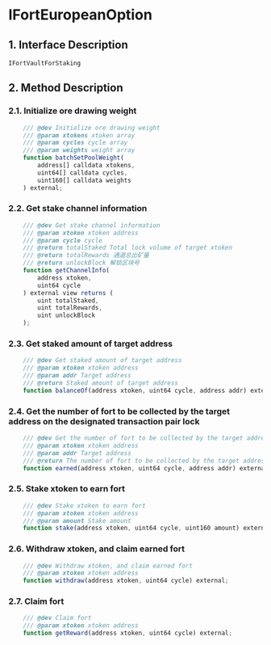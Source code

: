 # IFortEuropeanOption

## 1. Interface Description
    IFortVaultForStaking

## 2. Method Description

### 2.1. Initialize ore drawing weight

```javascript
    /// @dev Initialize ore drawing weight
    /// @param xtokens xtoken array
    /// @param cycles cycle array
    /// @param weights weight array
    function batchSetPoolWeight(
        address[] calldata xtokens, 
        uint64[] calldata cycles, 
        uint160[] calldata weights
    ) external;
```

### 2.2. Get stake channel information

```javascript
    /// @dev Get stake channel information
    /// @param xtoken xtoken address
    /// @param cycle cycle
    /// @return totalStaked Total lock volume of target xtoken
    /// @return totalRewards 通道总出矿量
    /// @return unlockBlock 解锁区块号
    function getChannelInfo(
        address xtoken, 
        uint64 cycle
    ) external view returns (
        uint totalStaked, 
        uint totalRewards,
        uint unlockBlock
    );
```

### 2.3. Get staked amount of target address

```javascript
    /// @dev Get staked amount of target address
    /// @param xtoken xtoken address
    /// @param addr Target address
    /// @return Staked amount of target address
    function balanceOf(address xtoken, uint64 cycle, address addr) external view returns (uint);
```

### 2.4. Get the number of fort to be collected by the target address on the designated transaction pair lock

```javascript
    /// @dev Get the number of fort to be collected by the target address on the designated transaction pair lock
    /// @param xtoken xtoken address
    /// @param addr Target address
    /// @return The number of fort to be collected by the target address on the designated transaction lock
    function earned(address xtoken, uint64 cycle, address addr) external view returns (uint);
```

### 2.5. Stake xtoken to earn fort

```javascript
    /// @dev Stake xtoken to earn fort
    /// @param xtoken xtoken address
    /// @param amount Stake amount
    function stake(address xtoken, uint64 cycle, uint160 amount) external;
```

### 2.6. Withdraw xtoken, and claim earned fort

```javascript
    /// @dev Withdraw xtoken, and claim earned fort
    /// @param xtoken xtoken address
    function withdraw(address xtoken, uint64 cycle) external;
```

### 2.7. Claim fort

```javascript
    /// @dev Claim fort
    /// @param xtoken xtoken address
    function getReward(address xtoken, uint64 cycle) external;
```
